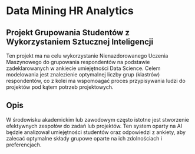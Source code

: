 # Data Mining HR Analytics

## Projekt Grupowania Studentów z Wykorzystaniem Sztucznej Inteligencji

Ten projekt ma na celu wykorzystanie Nienazdorowanego Uczenia Maszynowego do grupowania respondentów na podstawie zadeklarowanych w ankiecie umiejętności Data Science.
Celem modelowania jest znalezienie optymalnej liczby grup (klastrów) respondentów, co z kolei ma wspomoagać proces przypisywania ludzi do projektów pod kątem potrzeb projektowych.

## Opis

W środowisku akademickim lub zawodowym często istotne jest stworzenie efektywnych zespołów do zadań lub projektów. Ten system oparty na AI będzie analizował umiejętności studentów oraz odpowiedzi z ankiety, aby zalecać optymalne składy grupowe oparte na ich zdolnościach i preferencjach.
